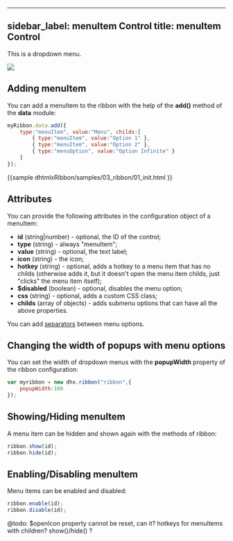 
---
sidebar_label: menuItem Control
title: menuItem Control
---          

This is a dropdown menu.

<img src="ribbon/select_button.png"/>

## Adding menuItem

You can add a menuItem to the ribbon with the help of the **add()** method of the **data** module:

~~~js
myRibbon.data.add({
	type:"menuItem", value:"Menu", childs:[
		{ type:"menuItem", value:"Option 1" },
		{ type:"menuItem", value:"Option 2" },
		{ type:"menuOption", value:"Option Infinite" }
	]
});
~~~

{{sample
dhtmlxRibbon/samples/03_ribbon/01_init.html
}}

## Attributes

You can provide the following attributes in the configuration object of a menuItem:

- **id** (string|number) - optional, the ID of the control;
- **type** (string) -  always "menuItem";
- **value** (string) - optional, the text label;
- **icon** (string) - the icon;
- **hotkey** (string) - optional, adds a hotkey to a menu item that has no childs (otherwise adds it, but it doesn't open the menu item childs, just "clicks" the menu item itself);
- **$disabled** (boolean) - optional, disables the menu option;
- **css** (string) - optional, adds a custom CSS class;
- **childs** (array of objects) - adds submenu options that can have all the above properties.

You can add [separators](ribbon/separator.md) between menu options.

## Changing the width of popups with menu options

You can set the width of dropdown menus with the **popupWidth** property of the ribbon configuration:

~~~js
var myribbon = new dhx.ribbon("ribbon",{
    popupWidth:100
});
~~~

## Showing/Hiding menuItem

A menu item can be hidden and shown again with the methods of ribbon:

~~~js
ribbon.show(id);
ribbon.hide(id);
~~~

## Enabling/Disabling menuItem

Menu items can be enabled and disabled:

~~~js
ribbon.enable(id);
ribbon.disable(id);
~~~

@todo:
$openIcon property cannot be reset, can it? hotkeys for menuItems with children? show()/hide() ?

